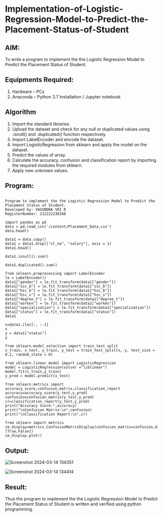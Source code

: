# Implementation-of-Logistic-Regression-Model-to-Predict-the-Placement-Status-of-Student

## AIM:
To write a program to implement the the Logistic Regression Model to Predict the Placement Status of Student.

## Equipments Required:
1. Hardware – PCs
2. Anaconda – Python 3.7 Installation / Jupyter notebook

## Algorithm
1. Import the standard libraries.
2. Upload the dataset and check for any null or duplicated values using .isnull() and .duplicated() function respectively. 
3. Import LabelEncoder and encode the dataset.
4. Import LogisticRegression from sklearn and apply the model on the dataset.
5. Predict the values of array.
6. Calculate the accuracy, confusion and classification report by importing the required modules from sklearn.
7. Apply new unknown values.

## Program:
```

Program to implement the the Logistic Regression Model to Predict the Placement Status of Student.
Developed by: VASUNDRA SRI R
RegisterNumber: 212222230168

```
```
import pandas as pd
data = pd.read_csv('/content/Placement_Data.csv')
data.head()

data1 = data.copy()
data1 = data1.drop(["sl_no", "salary"], axis = 1)
data1.head()

data1.isnull().sum()

data1.duplicated().sum()

from sklearn.preprocessing import LabelEncoder
le = LabelEncoder()
data1["gender"] = le.fit_transform(data1["gender"])
data1["ssc_b"] = le.fit_transform(data1["ssc_b"])
data1["hsc_b"] = le.fit_transform(data1["hsc_b"])
data1["hsc_s"] = le.fit_transform(data1["hsc_s"])
data1["degree_t"] = le.fit_transform(data1["degree_t"])
data1["workex"] = le.fit_transform(data1["workex"])
data1["specialisation"] = le.fit_transform(data1["specialisation"])
data1["status"] = le.fit_transform(data1["status"])
data1

x=data1.iloc[:, :-1]
x
y = data1["status"]
y

from sklearn.model_selection import train_test_split
x_train, x_test, y_train, y_test = train_test_split(x, y, test_size = 0.2, random_state = 0)

from sklearn.linear_model import LogisticRegression
model = LogisticRegression(solver ="liblinear")
model.fit(x_train,y_train)
y_pred = model.predict(x_test)

from sklearn.metrics import accuracy_score,confusion_matrix,classification_report
accuracy=accuracy_score(y_test,y_pred)
confusion=confusion_matrix(y_test,y_pred)
cr=classification_report(y_test,y_pred)
print("Accuracy Score:",accuracy)
print("\nConfusion Matrix:\n",confusion)
print("\nClassification Report:\n",cr)

from sklearn import metrics
cm_display=metrics.ConfusionMatrixDisplay(confusion_matrix=confusion,display_labels=[True,False])
cm_display.plot()
```
## Output:
![Screenshot 2024-03-14 134351](https://github.com/vasundrasriravi/Implementation-of-Logistic-Regression-Model-to-Predict-the-Placement-Status-of-Student/assets/119393983/dade9293-32c1-4764-8b2d-3ca9fa95e545)

![Screenshot 2024-03-14 134414](https://github.com/vasundrasriravi/Implementation-of-Logistic-Regression-Model-to-Predict-the-Placement-Status-of-Student/assets/119393983/d626bcb7-e53e-4090-8e5e-af23170d0c54)

## Result:
Thus the program to implement the the Logistic Regression Model to Predict the Placement Status of Student is written and verified using python programming.

